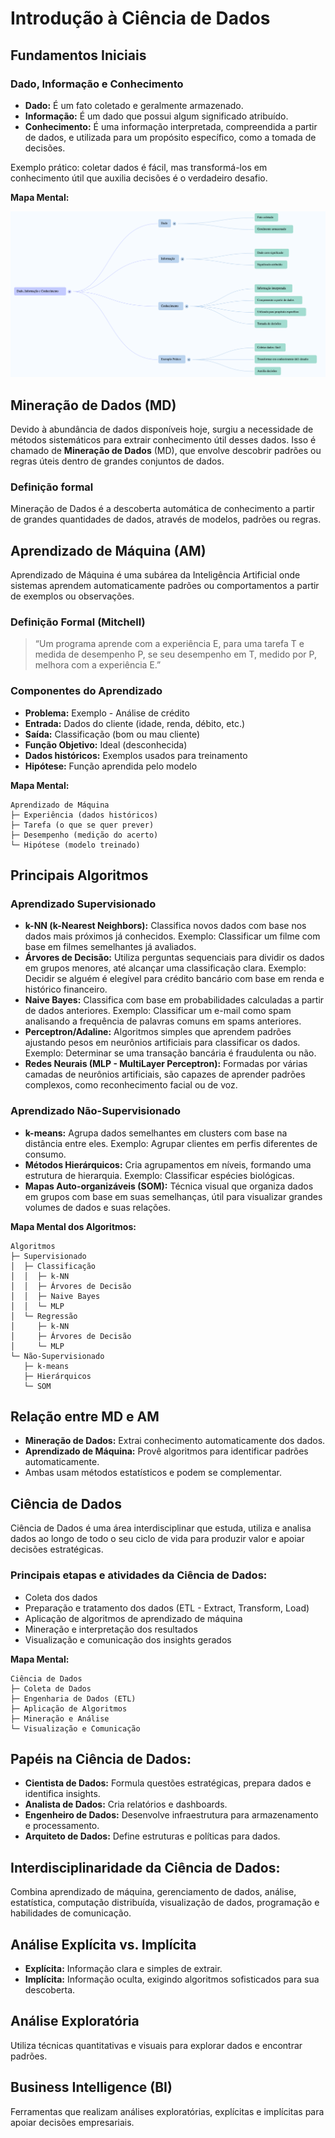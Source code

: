# Introdução à Ciência de Dados

## Fundamentos Iniciais

### Dado, Informação e Conhecimento

- **Dado:** É um fato coletado e geralmente armazenado.
- **Informação:** É um dado que possui algum significado atribuído.
- **Conhecimento:** É uma informação interpretada, compreendida a partir de dados, e utilizada para um propósito específico, como a tomada de decisões.

Exemplo prático: coletar dados é fácil, mas transformá-los em conhecimento útil que auxilia decisões é o verdadeiro desafio.

**Mapa Mental:**

![mapa mental - dado info conhecimento](img/dado-info-conhecimento.png)

## Mineração de Dados (MD)

Devido à abundância de dados disponíveis hoje, surgiu a necessidade de métodos sistemáticos para extrair conhecimento útil desses dados. Isso é chamado de **Mineração de Dados** (MD), que envolve descobrir padrões ou regras úteis dentro de grandes conjuntos de dados.

### Definição formal
Mineração de Dados é a descoberta automática de conhecimento a partir de grandes quantidades de dados, através de modelos, padrões ou regras.

## Aprendizado de Máquina (AM)

Aprendizado de Máquina é uma subárea da Inteligência Artificial onde sistemas aprendem automaticamente padrões ou comportamentos a partir de exemplos ou observações.

### Definição Formal (Mitchell)

> “Um programa aprende com a experiência E, para uma tarefa T e medida de desempenho P, se seu desempenho em T, medido por P, melhora com a experiência E.”

### Componentes do Aprendizado

- **Problema:** Exemplo - Análise de crédito
- **Entrada:** Dados do cliente (idade, renda, débito, etc.)
- **Saída:** Classificação (bom ou mau cliente)
- **Função Objetivo:** Ideal (desconhecida)
- **Dados históricos:** Exemplos usados para treinamento
- **Hipótese:** Função aprendida pelo modelo

**Mapa Mental:**

```
Aprendizado de Máquina
├─ Experiência (dados históricos)
├─ Tarefa (o que se quer prever)
├─ Desempenho (medição do acerto)
└─ Hipótese (modelo treinado)
```

## Principais Algoritmos

### Aprendizado Supervisionado
- **k-NN (k-Nearest Neighbors):** Classifica novos dados com base nos dados mais próximos já conhecidos. Exemplo: Classificar um filme com base em filmes semelhantes já avaliados.
- **Árvores de Decisão:** Utiliza perguntas sequenciais para dividir os dados em grupos menores, até alcançar uma classificação clara. Exemplo: Decidir se alguém é elegível para crédito bancário com base em renda e histórico financeiro.
- **Naive Bayes:** Classifica com base em probabilidades calculadas a partir de dados anteriores. Exemplo: Classificar um e-mail como spam analisando a frequência de palavras comuns em spams anteriores.
- **Perceptron/Adaline:** Algoritmos simples que aprendem padrões ajustando pesos em neurônios artificiais para classificar os dados. Exemplo: Determinar se uma transação bancária é fraudulenta ou não.
- **Redes Neurais (MLP - MultiLayer Perceptron):** Formadas por várias camadas de neurônios artificiais, são capazes de aprender padrões complexos, como reconhecimento facial ou de voz.

### Aprendizado Não-Supervisionado
- **k-means:** Agrupa dados semelhantes em clusters com base na distância entre eles. Exemplo: Agrupar clientes em perfis diferentes de consumo.
- **Métodos Hierárquicos:** Cria agrupamentos em níveis, formando uma estrutura de hierarquia. Exemplo: Classificar espécies biológicas.
- **Mapas Auto-organizáveis (SOM):** Técnica visual que organiza dados em grupos com base em suas semelhanças, útil para visualizar grandes volumes de dados e suas relações.

**Mapa Mental dos Algoritmos:**

```
Algoritmos
├─ Supervisionado
│  ├─ Classificação
│  │  ├─ k-NN
│  │  ├─ Árvores de Decisão
│  │  ├─ Naive Bayes
│  │  └─ MLP
│  └─ Regressão
│     ├─ k-NN
│     ├─ Árvores de Decisão
│     └─ MLP
└─ Não-Supervisionado
   ├─ k-means
   ├─ Hierárquicos
   └─ SOM
```

## Relação entre MD e AM

- **Mineração de Dados:** Extrai conhecimento automaticamente dos dados.
- **Aprendizado de Máquina:** Provê algoritmos para identificar padrões automaticamente.
- Ambas usam métodos estatísticos e podem se complementar.

## Ciência de Dados

Ciência de Dados é uma área interdisciplinar que estuda, utiliza e analisa dados ao longo de todo o seu ciclo de vida para produzir valor e apoiar decisões estratégicas.

### Principais etapas e atividades da Ciência de Dados:
- Coleta dos dados
- Preparação e tratamento dos dados (ETL - Extract, Transform, Load)
- Aplicação de algoritmos de aprendizado de máquina
- Mineração e interpretação dos resultados
- Visualização e comunicação dos insights gerados

**Mapa Mental:**

```
Ciência de Dados
├─ Coleta de Dados
├─ Engenharia de Dados (ETL)
├─ Aplicação de Algoritmos
├─ Mineração e Análise
└─ Visualização e Comunicação
```

## Papéis na Ciência de Dados:

- **Cientista de Dados:** Formula questões estratégicas, prepara dados e identifica insights.
- **Analista de Dados:** Cria relatórios e dashboards.
- **Engenheiro de Dados:** Desenvolve infraestrutura para armazenamento e processamento.
- **Arquiteto de Dados:** Define estruturas e políticas para dados.

## Interdisciplinaridade da Ciência de Dados:
Combina aprendizado de máquina, gerenciamento de dados, análise, estatística, computação distribuída, visualização de dados, programação e habilidades de comunicação.

## Análise Explícita vs. Implícita

- **Explícita:** Informação clara e simples de extrair.
- **Implícita:** Informação oculta, exigindo algoritmos sofisticados para sua descoberta.

## Análise Exploratória
Utiliza técnicas quantitativas e visuais para explorar dados e encontrar padrões.

## Business Intelligence (BI)
Ferramentas que realizam análises exploratórias, explícitas e implícitas para apoiar decisões empresariais.

